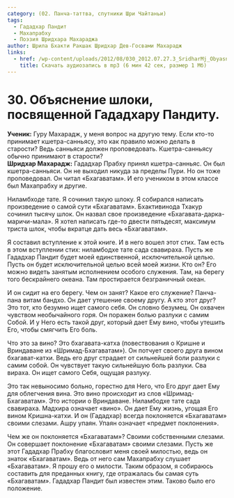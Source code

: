```yaml
---
category: (02. Панча-таттва, спутники Шри Чайтаньи)
tags:
  - Гададхар Пандит
  - Махапрабху
  - Поэзия Шридхара Махараджа
author: Шрила Бхакти Ракшак Шридхар Дев-Госвами Махарадж
links:
  - href: /wp-content/uploads/2012/08/030_2012.07.27.3_SridharMj_Obyasneniye_shloki_posvyawennoy_Gadadharu_Panditu.mp3
    title: Скачать аудиозапись в mp3 (6 мин 42 сек, размер 1 Мб)
---
```


# 30. Объяснение шлоки, посвященной Гададхару Пандиту.

**Ученик:** Гуру Махарадж, у меня вопрос на другую тему. Если кто-то принимает кшетра-санньясу, это как правило можно делать в старости? Ведь санньяси должен проповедовать. Кшетра-санньясу обычно принимают в старости?\
**Шридхар Махарадж:** Гададхар Прабху принял кшетра-санньяс. Он был кшетра-санньяси. Он не выходил никуда за пределы Пури. Но он тоже проповедовал. Он читал «Бхагаватам». И его учеником в этом классе был Махапрабху и другие.

Ниламбходе тате. Я сочинил такую шлоку. Я собирался написать произведение о самой сути «Бхагаватам». Бхактивинода Тхакур сочинил тысячу шлок. Он назвал свое произведение «Бхагавата-дарка-маричи-мала». Я хотел написать где-то двести пятьдесят, максимум триста шлок, чтобы вкратце дать весь «Бхагаватам».

Я составил вступление к этой книге. И в него вошел этот стих. Там есть в этом вступлении стих: ниламбодхе тате сада свавираха. Пусть же Гададхар Пандит будет моей единственной, исключительной целью. Пусть он будет исключительной целью всей моей жизни. Кто он? Его можно видеть занятым исполнением особого служения. Там, на берегу того бескрайнего океана. Там простирается безграничный океан.

И он сидит на его берегу. Чем он занят? Какое его служение? Панча-пана витам бандхо. Он дает утешение своему другу. А кто этот друг? Это тот, кто безумно ищет самого себя. Он словно безумец. Он охвачен чувством необычайного горя. Он поражен болью разлуки с самим Собой. И у Него есть такой друг, который дает Ему вино, чтобы утешить Его, чтобы смягчить Его боль.

Что это за вино? Это бхагавата-катха (повествования о Кришне и Вриндаване из «Шримад-Бхагаватам»). Он потчует своего друга вином бхагават-катхи. Ведь его друг страдает от сильнейшей боли разлуки с самим собой. Он чувствует такую сильнейшую боль разлуки. Сва вираха. Он ищет самого Себя, ощущая разлуку.

Это так невыносимо больно, горестно для Него, что Его друг дает Ему для облегчения вина. Это вино происходит из слов «Шримад-Бхагаватам». Это истории о Вриндаване. Ниламбодхе тате сада свавираха. Мадхира означает «вино». Он дает Ему жизнь, угощая Его вином Кришна-катхи. И он (Гададхар) всегда поклоняется «Бхагаватам» своими слезами. Ашру упаян. Упаян означает «предмет поклонения».

Чем же он поклоняется «Бхагаватам»? Своими собственными слезами. Он совершает поклонение «Бхагаватам» своими слезами. Пусть же этот Гададхар Прабху благословит меня своей милостью, ведь он знаток «Бхагаватам». Ведь от него сам Махапрабху слушает «Бхагаватам». Я прошу его о милости. Таким образом, я собираюсь составить для преданных книгу, где отражалась бы самая суть «Бхагаватам». Гададхар Пандит был известен этим. Таково было его положение.

